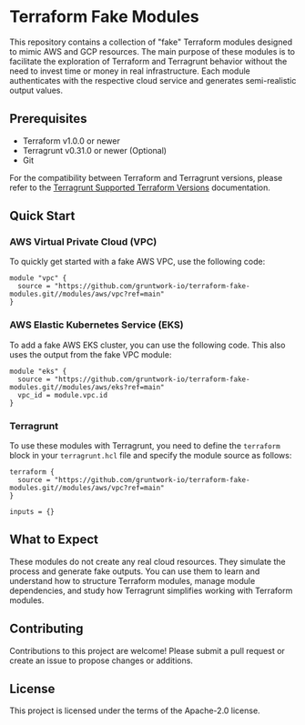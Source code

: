 # Terraform Fake Modules

This repository contains a collection of "fake" Terraform modules designed to mimic AWS and GCP resources. The main purpose of these modules is to facilitate the exploration of Terraform and Terragrunt behavior without the need to invest time or money in real infrastructure. Each module authenticates with the respective cloud service and generates semi-realistic output values.

## Prerequisites

- Terraform v1.0.0 or newer
- Terragrunt v0.31.0 or newer (Optional)
- Git

For the compatibility between Terraform and Terragrunt versions, please refer to the [Terragrunt Supported Terraform Versions](https://terragrunt.gruntwork.io/docs/getting-started/supported-terraform-versions/) documentation.

## Quick Start

### AWS Virtual Private Cloud (VPC)

To quickly get started with a fake AWS VPC, use the following code:

```hcl
module "vpc" {
  source = "https://github.com/gruntwork-io/terraform-fake-modules.git//modules/aws/vpc?ref=main"
}
```

### AWS Elastic Kubernetes Service (EKS)

To add a fake AWS EKS cluster, you can use the following code. This also uses the output from the fake VPC module:

```hcl
module "eks" {
  source = "https://github.com/gruntwork-io/terraform-fake-modules.git//modules/aws/eks?ref=main"
  vpc_id = module.vpc.id
}
```

### Terragrunt

To use these modules with Terragrunt, you need to define the `terraform` block in your `terragrunt.hcl` file and specify the module source as follows:

```hcl
terraform {
  source = "https://github.com/gruntwork-io/terraform-fake-modules.git//modules/aws/vpc?ref=main"
}

inputs = {}
```

## What to Expect

These modules do not create any real cloud resources. They simulate the process and generate fake outputs. You can use them to learn and understand how to structure Terraform modules, manage module dependencies, and study how Terragrunt simplifies working with Terraform modules.

## Contributing

Contributions to this project are welcome! Please submit a pull request or create an issue to propose changes or additions.

## License

This project is licensed under the terms of the Apache-2.0 license.
